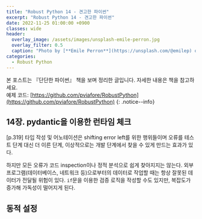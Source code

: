 ```yaml
---
title: "Robust Python 14 - 견고한 파이썬"
excerpt: "Robust Python 14 - 견고한 파이썬"
date: 2022-11-25 01:00:00 +0900
classes: wide
header:
  overlay_image: /assets/images/unsplash-emile-perron.jpg
  overlay_filter: 0.5
  caption: "Photo by [**Emile Perron**](https://unsplash.com/@emilep) on [**Unsplash**](https://unsplash.com/)"
categories:
  - Robust Python
---
```


본 포스트는 『단단한 파이썬』 책을 보며 정리한 글입니다. 자세한 내용은 책을 참고하세요.  
예제 코드: [https://github.com/pviafore/RobustPython](https://github.com/pviafore/RobustPython)
{: .notice--info}

## 14장. pydantic을 이용한 런타임 체크

[p.319] 타입 작성 및 어노테이션은 shifting error left를 위한 행위들이며 오류를 테스트 단계 대신 더 이른 단계, 이상적으로는 개발 단계에서 찾을 수 있게 만드는 효과가 있다.

하지만 모든 오류가 코드 inspection이나 정적 분석으로 쉽게 찾아지지는 않는다. 외부 프로그램(데이터베이스, 네트워크 등)으로부터의 데이터로 작업할 때는 항상 잘못된 데이터가 전달될 위험이 있다. `if`문을 이용한 검증 로직을 작성할 수도 있지만, 복잡도가 증가해 가독성이 떨어지게 된다.  

## 동적 설정
